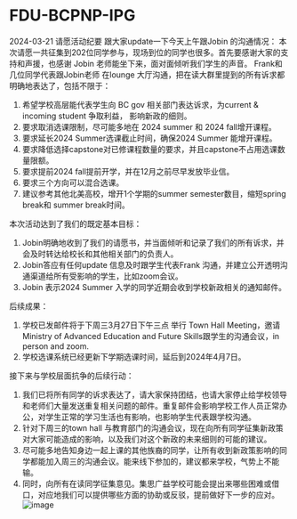 # FDU-BCPNP-IPG


2024-03-21 请愿活动纪要
跟大家update一下今天上午跟Jobin 的沟通情况：
本次请愿一共征集到202位同学参与，现场到位的同学也很多。首先要感谢大家的支持和声援，也感谢 Jobin  老师能坐下来，面对面倾听我们学生的声音。
Frank和几位同学代表跟Jobin老师  在lounge 大厅沟通，把在读大群里提到的所有诉求都明确地表达了，包括不限于：
1.	希望学校高层能代表学生向 BC gov 相关部门表达诉求，为current & incoming student 争取利益， 影响新政的细则。
2.	要求取消选课限制，尽可能多地在 2024 summer 和 2024 fall增开课程。
3.	要求延长2024 Summer选课截止时间，确保2024 Summer 能增开课程。
4.	要求降低选择capstone对已修课程数量的要求，并且capstone不占用选课数量限额。
5.	要求提前2024 fall提前开学，并在12月之前尽早发放毕业信。
6.	要求三个方向可以混合选课。
7.	建议参考其他北美高校，增开1个学期的summer semester数目，缩短spring break和 summer break时间。

本次活动达到了我们的既定基本目标：
1.	 Jobin明确地收到了我们的请愿书，并当面倾听和记录了我们的所有诉求，并会及时转达给校长和其他相关部门的负责人。
2.	Jobin答应有任何update 信息及时跟学生代表Frank 沟通，并建立公开透明沟通渠道给所有受影响的学生，比如zoom会议。
3.	Jobin 表示2024  Summer  入学的同学近期会收到学校新政相关的通知邮件。

后续成果：
1.	学校已发邮件将于下周三3月27日下午三点 举行  Town Hall Meeting，邀请Ministry of Advanced Education and Future Skills跟学生的沟通会议，in person and  zoom.
2.	学校选课系统已经更新下学期选课时间，延后到2024年4月7日。

接下来与学校层面抗争的后续行动：
1.	我们已将所有同学的诉求表达了，请大家保持团结，也请大家停止给学校领导和老师们大量发送重复相关问题的邮件。重复邮件会影响学校工作人员正常办公，对学生正常的学习生活也有影响，也影响学生代表跟学校沟通。
2.	针对下周三的town  hall 与教育部门的沟通会议，现在向所有同学征集新政策对大家可能造成的影响，以及我们对这个新政的未来细则的可能的建议。
3.	尽可能多地告知身边一起上课的其他族裔的同学，让所有收到新政策影响的同学都能加入周三的沟通会议。能来线下参加的，建议都来学校，气势上不能输。
4.	同时，向所有在读同学征集意见。集思广益学校可能会提出来哪些困难或借口，对应地我们可以提供哪些方面的协助或反驳，提前做好下一步的应对。
![image](https://github.com/FrankWang-fdu/FDU-BCPNP-IPG/assets/164426572/243ed99a-91da-41d0-bc68-8e75507d146f)
